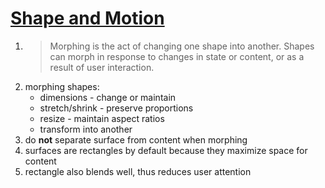 # [Shape and Motion](https://material.io/design/shape/shape-motion.html)
1. > Morphing is the act of changing one shape into another. Shapes can morph in response to changes in state or content, or as a result of user interaction.
2. morphing shapes:
    + dimensions - change or maintain
    + stretch/shrink - preserve proportions
    + resize - maintain aspect ratios
    + transform into another
3. do **not** separate surface from content when morphing
4. surfaces are rectangles by default because they maximize space for content
5. rectangle also blends well, thus reduces user attention
